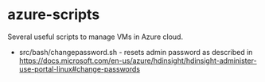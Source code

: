 # azure-scripts

Several useful scripts to manage VMs in Azure cloud.

* src/bash/changepassword.sh - resets admin password as described in https://docs.microsoft.com/en-us/azure/hdinsight/hdinsight-administer-use-portal-linux#change-passwords
